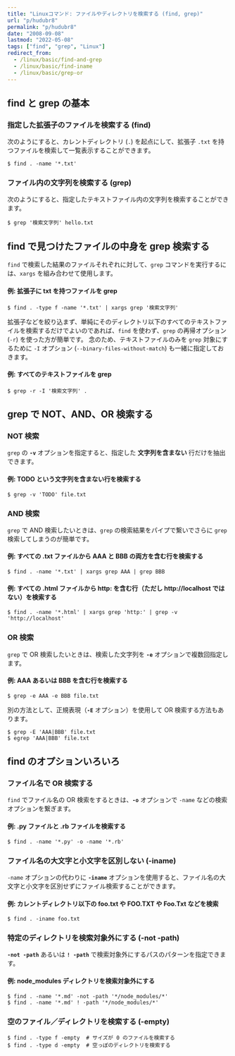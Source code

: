 ```yaml
---
title: "Linuxコマンド: ファイルやディレクトリを検索する (find, grep)"
url: "p/hudubr8"
permalink: "p/hudubr8"
date: "2008-09-08"
lastmod: "2022-05-08"
tags: ["find", "grep", "Linux"]
redirect_from:
  - /linux/basic/find-and-grep
  - /linux/basic/find-iname
  - /linux/basic/grep-or
---
```


find と grep の基本
----

### 指定した拡張子のファイルを検索する (find)

次のようにすると、カレントディレクトリ (`.`) を起点にして、拡張子 `.txt` を持つファイルを検索して一覧表示することができます。

```console
$ find . -name '*.txt'
```

### ファイル内の文字列を検索する (grep)

次のようにすると、指定したテキストファイル内の文字列を検索することができます。

```console
$ grep '検索文字列' hello.txt
```


find で見つけたファイルの中身を grep 検索する
----

`find` で検索した結果のファイルそれぞれに対して、`grep` コマンドを実行するには、`xargs` を組み合わせて使用します。

#### 例: 拡張子に txt を持つファイルを grep

```console
$ find . -type f -name '*.txt' | xargs grep '検索文字列'
```

拡張子などを絞り込まず、単純にそのディレクトリ以下のすべてのテキストファイルを検索するだけでよいのであれば、`find` を使わず、`grep` の再帰オプション (`-r`) を使った方が簡単です。
念のため、テキストファイルのみを `grep` 対象にするために `-I` オプション (`--binary-files-without-match`) も一緒に指定しておきます。

#### 例: すべてのテキストファイルを grep

```console
$ grep -r -I '検索文字列' .
```


grep で NOT、AND、OR 検索する
----

### NOT 検索

`grep` の __`-v`__ オプションを指定すると、指定した __文字列を含まない__ 行だけを抽出できます。

#### 例: TODO という文字列を含まない行を検索する

```console
$ grep -v 'TODO' file.txt
```

### AND 検索

`grep` で AND 検索したいときは、`grep` の検索結果をパイプで繋いでさらに `grep` 検索してしまうのが簡単です。

#### 例: すべての .txt ファイルから AAA と BBB の両方を含む行を検索する

```console
$ find . -name '*.txt' | xargs grep AAA | grep BBB
```

#### 例: すべての .html ファイルから http: を含む行（ただし http://localhost ではない）を検索する

```console
$ find . -name '*.html' | xargs grep 'http:' | grep -v 'http://localhost'
```

### OR 検索

`grep` で OR 検索したいときは、検索した文字列を __`-e`__ オプションで複数回指定します。

#### 例: AAA あるいは BBB を含む行を検索する

```console
$ grep -e AAA -e BBB file.txt
```

別の方法として、正規表現（__`-E`__ オプション）を使用して OR 検索する方法もあります。

```console
$ grep -E 'AAA|BBB' file.txt
$ egrep 'AAA|BBB' file.txt
```


find のオプションいろいろ
----

### ファイル名で OR 検索する

`find` でファイル名の OR 検索をするときは、__`-o`__ オプションで `-name` などの検索オプションを繋ぎます。

#### 例: .py ファイルと .rb ファイルを検索する

```console
$ find . -name '*.py' -o -name '*.rb'
```

### ファイル名の大文字と小文字を区別しない (-iname)

`-name` オプションの代わりに __`-iname`__ オプションを使用すると、ファイル名の大文字と小文字を区別せずにファイル検索することができます。

#### 例: カレントディレクトリ以下の foo.txt や FOO.TXT や Foo.Txt などを検索

```console
$ find . -iname foo.txt
```

### 特定のディレクトリを検索対象外にする (-not -path)

__`-not -path`__ あるいは __`! -path`__ で検索対象外にするパスのパターンを指定できます。

#### 例: node_modules ディレクトリを検索対象外にする

```console
$ find . -name '*.md' -not -path '*/node_modules/*'
$ find . -name '*.md' ! -path '*/node_modules/*'
```

### 空のファイル／ディレクトリを検索する (-empty)

```console
$ find . -type f -empty  # サイズが 0 のファイルを検索する
$ find . -type d -empty  # 空っぽのディレクトリを検索する
```

